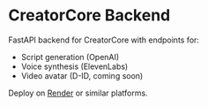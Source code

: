 # CreatorCore Backend

FastAPI backend for CreatorCore with endpoints for:
- Script generation (OpenAI)
- Voice synthesis (ElevenLabs)
- Video avatar (D-ID, coming soon)

Deploy on [Render](https://render.com) or similar platforms.
